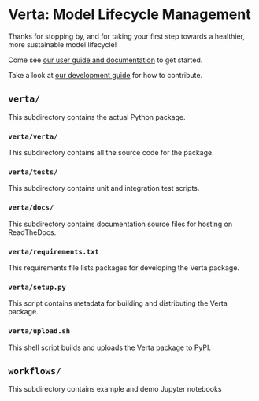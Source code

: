# Verta: Model Lifecycle Management

Thanks for stopping by, and for taking your first step towards a healthier, more sustainable model lifecycle!

Come see [our user guide and documentation](https://verta.readthedocs.io/en/master/index.html) to get started.

Take a look at [our development guide](https://github.com/VertaAI/modeldb-client/blob/master/CONTRIBUTING.md) for how to contribute.

## `verta/`
This subdirectory contains the actual Python package.

### `verta/verta/`
This subdirectory contains all the source code for the package.

### `verta/tests/`
This subdirectory contains unit and integration test scripts.

### `verta/docs/`
This subdirectory contains documentation source files for hosting on ReadTheDocs.

### `verta/requirements.txt`
This requirements file lists packages for developing the Verta package.

### `verta/setup.py`
This script contains metadata for building and distributing the Verta package.

### `verta/upload.sh`
This shell script builds and uploads the Verta package to PyPI.

## `workflows/`
This subdirectory contains example and demo Jupyter notebooks
